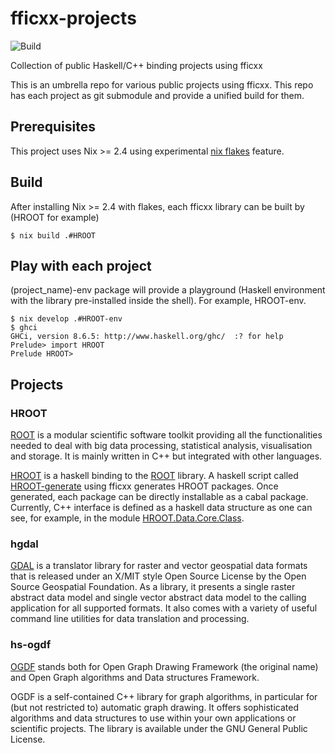 # fficxx-projects

![Build](https://github.com/wavewave/fficxx-projects/actions/workflows/build.yml/badge.svg)

Collection of public Haskell/C++ binding projects using fficxx

This is an umbrella repo for various public projects using fficxx. This repo has each project as git submodule and provide a unified build for them.

## Prerequisites

This project uses Nix >= 2.4 using experimental [nix flakes](https://nixos.wiki/wiki/Flakes) feature.

## Build

After installing Nix >= 2.4 with flakes, each fficxx library can be built by (HROOT for example)
```
$ nix build .#HROOT
```

## Play with each project

(project_name)-env package will provide a playground (Haskell environment with the library pre-installed inside the shell).
For example, HROOT-env.
```
$ nix develop .#HROOT-env
$ ghci
GHCi, version 8.6.5: http://www.haskell.org/ghc/  :? for help
Prelude> import HROOT
Prelude HROOT>
```

## Projects

### HROOT
[ROOT](https://root.cern.ch) is a modular scientific software toolkit providing all the functionalities needed to deal with big data processing, statistical analysis, visualisation and storage. It is mainly written in C++ but integrated with other languages.

[HROOT](http://ianwookim.org/HROOT) is a haskell binding to the [ROOT](https://root.cern.ch) library. A haskell script called [HROOT-generate](http://github.com/wavewave/HROOT/blob/master/HROOT-generate) using fficxx generates HROOT packages. Once generated, each package can be directly installable as a cabal package. Currently, C++ interface is defined as a haskell data structure as one can see, for example, in the module [HROOT.Data.Core.Class](https://github.com/wavewave/HROOT/blob/master/HROOT-generate/lib/HROOT/Data/Core/Class.hs).

### hgdal
[GDAL](https://gdal.org) is a translator library for raster and vector geospatial data formats that is released under an X/MIT style Open Source License by the Open Source Geospatial Foundation. As a library, it presents a single raster abstract data model and single vector abstract data model to the calling application for all supported formats. It also comes with a variety of useful command line utilities for data translation and processing.

### hs-ogdf
[OGDF](https://ogdf.uos.de/) stands both for Open Graph Drawing Framework (the original name) and Open Graph algorithms and Data structures Framework.

OGDF is a self-contained C++ library for graph algorithms, in particular for (but not restricted to) automatic graph drawing. It offers sophisticated algorithms and data structures to use within your own applications or scientific projects. The library is available under the GNU General Public License.
